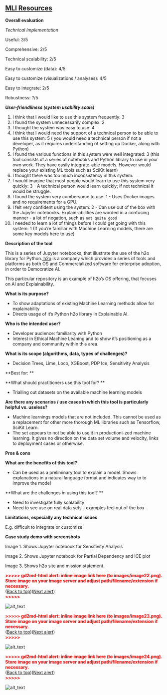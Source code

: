 ## [MLI Resources](https://github.com/h2oai/mli-resources)

**Overall evaluation**

_Technical Implementation_

Useful: 3/5

Comprehensive: 2/5

Technical scalability: 2/5

Easy to customize (data): 4/5

Easy to customize (visualizations / analyses): 4/5

Easy to integrate: 2/5

Robustness: ?/5

**_User-friendliness (system usability scale)_**

1. I think that I would like to use this system frequently: 3
2. I found the system unnecessarily complex: 2
3. I thought the system was easy to use: 4
4. I think that I would need the support of a technical person to be able to use this system: 5 ( you would need a technical person if not a developer, as it requires understanding of setting up Docker, along with Python)
5. I found the various functions in this system were well integrated: 3 (this tool consists of a series of notebooks and Python library to use in your own work. They have easily integrate-able models. However would replace your existing ML tools such as SciKit learn)
6. I thought there was too much inconsistency in this system:
7. I would imagine that most people would learn to use this system very quickly: 3 - A technical person would learn quickly; if not technical it would be struggle.
8. I found the system very cumbersome to use: 1 - Uses Docker images and no requirements for a GPU.
9. I felt very confident using the system: 2 - Can use out of the box with the Jupyter notebooks. Explain-abilities are worded in a confusing manner - a lot of negation, such as `not quite good`
10. I needed to learn a lot of things before I could get going with this system: 1 (If you’re familiar with Machine Learning models, there are some key models here to use)

**Description of the tool**

This is a series of Jupyter notebooks, that illustrate the use of the h2o library for Python.[ h2o](https://www.h2o.ai/) is a company which provides a series of tools and platforms as both OS and Commercialized software for enterprise adoption, in order to Democratize AI.

This particular repository is an example of h2o’s OS offering, that focuses on AI and Explainability.

**What is its purpose?**

- To show adaptations of existing Machine Learning methods allow for explainability
- Directs usage of it’s Python h2o library in Explainable AI.

**Who is the intended user?**

- Developer audience: familiarity with Python
- Interest in Ethical Machine Leaning and to show it’s positioning as a company and community within this area.

**What is its scope (algorithms, data, types of challenges)?**

- Decision Trees, Lime, Loco, XGBoost, PDP Ice, Sensitivity Analysis

**Best for: **

**What should practitioners use this tool for? **

- Trialling out datasets on the available machine learning models

**Are there any scenarios / use cases in which this tool is particularly helpful vs. useless?**

- Machine learnings models that are not included. This cannot be used as a replacement for other more thorough ML libraries such as Tensorflow, SciKit Learn.
- The set appears to not be able to use it in productioni-zed machine learning. It gives no direction on the data set volume and velocity, links to deployment cases or otherwise.

**Pros & cons**

**What are the benefits of this tool?**

- Can be used as a preliminary tool to explain a model. Shows explanations in a natural language format and indicates way to to improve the model

**What are the challenges in using this tool? **

- Need to investigate fully scalability
- Need to see use on real data sets - examples feel out of the box

**Limitations, especially any technical issues**

E.g. difficult to integrate or customize

**Case study demo with screenshots**

Image 1. Shows Jupyter notebook for Sensitivity Analysis

Image 2. Shows Jupyter notebook for Partial Dependency and ICE plot

Image 3. Shows h2o site and mission statement.

<p id="gdcalert22" ><span style="color: red; font-weight: bold">>>>>>  gd2md-html alert: inline image link here (to images/image22.png). Store image on your image server and adjust path/filename/extension if necessary. </span><br>(<a href="#">Back to top</a>)(<a href="#gdcalert23">Next alert</a>)<br><span style="color: red; font-weight: bold">>>>>> </span></p>

![alt_text](images/image22.png "image_tooltip")

<p id="gdcalert23" ><span style="color: red; font-weight: bold">>>>>>  gd2md-html alert: inline image link here (to images/image23.png). Store image on your image server and adjust path/filename/extension if necessary. </span><br>(<a href="#">Back to top</a>)(<a href="#gdcalert24">Next alert</a>)<br><span style="color: red; font-weight: bold">>>>>> </span></p>

![alt_text](images/image23.png "image_tooltip")

<p id="gdcalert24" ><span style="color: red; font-weight: bold">>>>>>  gd2md-html alert: inline image link here (to images/image24.png). Store image on your image server and adjust path/filename/extension if necessary. </span><br>(<a href="#">Back to top</a>)(<a href="#gdcalert25">Next alert</a>)<br><span style="color: red; font-weight: bold">>>>>> </span></p>

![alt_text](images/image24.png "image_tooltip")
